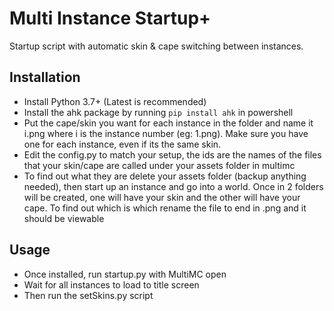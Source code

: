 # Multi Instance Startup+

Startup script with automatic skin & cape switching between instances.

## Installation

- Install Python 3.7+ (Latest is recommended)
- Install the ahk package by running `pip install ahk` in powershell
- Put the cape/skin you want for each instance in the folder and name it i.png where i is the instance number (eg: 1.png). Make sure you have one for each instance, 
even if its the same skin.
- Edit the config.py to match your setup, the ids are the names of the files that your skin/cape are called under your assets folder in multimc
- To find out what they are delete your assets folder (backup anything needed), then start up an instance and go into a world. Once in 2 folders will be created,
one will have your skin and the other will have your cape. To find out which is which rename the file to end in .png and it should be viewable

## Usage

- Once installed, run startup.py with MultiMC open
- Wait for all instances to load to title screen
- Then run the setSkins.py script